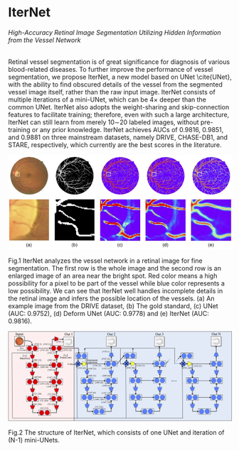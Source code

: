 # IterNet

###### High-Accuracy Retinal Image Segmentation Utilizing Hidden Information from the Vessel Network



Retinal vessel segmentation is of great significance for diagnosis of various blood-related diseases. To further improve the performance of vessel segmentation, we propose IterNet, a new model based on UNet \cite{UNet}, with the ability to find obscured details of the vessel from the segmented vessel image itself, rather than the raw input image. IterNet consists of multiple iterations of a mini-UNet, which can be 4$\times$ deeper than the common UNet. IterNet also adopts the weight-sharing and skip-connection features to facilitate training; therefore, even with such a large architecture, IterNet can still learn from merely 10$\sim$20 labeled images, without pre-training or any prior knowledge. IterNet achieves AUCs of 0.9816, 0.9851, and 0.9881 on three mainstream datasets, namely DRIVE, CHASE-DB1, and STARE, respectively, which currently are the best scores in the literature.



![Segmentation results](./pics/results.jpg)

Fig.1 IterNet analyzes the vessel network in a retinal image for fine segmentation. The first row is the whole image and the second row is an enlarged image of an area near the bright spot. Red color means a high possibility for a pixel to be part of the vessel while blue color represents a low possibility. We can see that IterNet well handles incomplete details in the retinal image and infers the possible location of the vessels. (a) An example image from the DRIVE dataset, (b) The gold standard, (c) UNet (AUC: 0.9752), (d) Deform UNet (AUC: 0.9778) and (e) IterNet (AUC: 0.9816).



![Network Structure](./pics/structure.jpg)

Fig.2 The structure of IterNet, which consists of one UNet and iteration of (N-1) mini-UNets.



